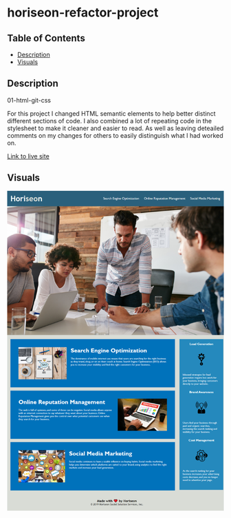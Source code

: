 # horiseon-refactor-project
## Table of Contents

* [Description](#description)
* [Visuals](#visuals)

## Description
01-html-git-css

For this project I changed HTML semantic elements to help better distinct different sections of code. I also combined a lot of repeating code in the stylesheet to make it cleaner and easier to read. As well as leaving deteailed comments on my changes for others to easily distinguish what I had worked on. 

[Link to live site](https://supernaldeity.github.io/horiseon-refactor-project/#social-media-marketing)

## Visuals
![Screenshot of Page](./assets/images/_C__Users_perez_bootcamp_horiseon-refactor-project_index.jpg)

